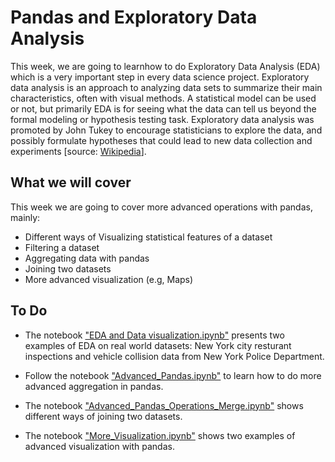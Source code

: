 # Pandas and Exploratory Data Analysis

This week, we are going to learnhow to do Exploratory Data Analysis (EDA) which is a very important step in every data science project. Exploratory data analysis is an approach to analyzing data sets to summarize their main characteristics, often with visual methods. A statistical model can be used or not, but primarily EDA is for seeing what the data can tell us beyond the formal modeling or hypothesis testing task. Exploratory data analysis was promoted by John Tukey to encourage statisticians to explore the data, and possibly formulate hypotheses that could lead to new data collection and experiments [source: [Wikipedia](https://en.wikipedia.org/wiki/Exploratory_data_analysis)].

## What we will cover
This week we are going to cover more advanced operations with pandas, mainly:

- Different ways of Visualizing statistical features of a dataset
- Filtering a dataset
- Aggregating data with pandas
- Joining two datasets
- More advanced visualization (e.g, Maps)

## To Do
- The notebook ["EDA and Data visualization.ipynb"](https://colab.research.google.com/github/michalis0/DataMining_and_MachineLearning/blob/master/week3/EDA_and_Data_visualization.ipynb) presents two examples of EDA on real world datasets: New York city resturant inspections and vehicle collision data from New York Police Department.

- Follow the notebook ["Advanced_Pandas.ipynb"](https://colab.research.google.com/github/michalis0/DataMining_and_MachineLearning/blob/master/week3/Advanced_Pandas_Operations_Aggregation.ipynb) to learn how to do more advanced aggregation in pandas.

- The notebook ["Advanced_Pandas_Operations_Merge.ipynb"](https://colab.research.google.com/github/michalis0/DataMining_and_MachineLearning/blob/master/week3/Advanced_Pandas_Operations_Merge.ipynb) shows different ways of joining two datasets.

- The notebook ["More_Visualization.ipynb"](https://colab.research.google.com/github/michalis0/DataMining_and_MachineLearning/blob/master/week3/More_Visualization.ipynb) shows two examples of advanced visualization with pandas.

